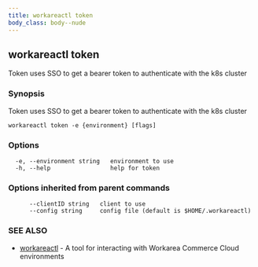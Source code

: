 ```yaml
---
title: workareactl token
body_class: body--nude
---
```

## workareactl token

Token uses SSO to get a bearer token to authenticate with the k8s cluster

### Synopsis

Token uses SSO to get a bearer token to authenticate with the k8s cluster

```
workareactl token -e {environment} [flags]
```

### Options

```
  -e, --environment string   environment to use
  -h, --help                 help for token
```

### Options inherited from parent commands

```
      --clientID string   client to use
      --config string     config file (default is $HOME/.workareactl)
```

### SEE ALSO

* [workareactl](/cli/workareactl.html)	 - A tool for interacting with Workarea Commerce Cloud environments


